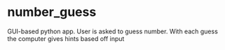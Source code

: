 # number_guess
GUI-based python app. User is asked to guess number. With each guess the computer gives hints based off input
